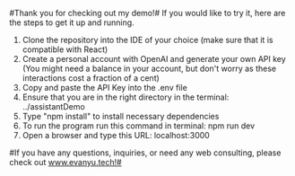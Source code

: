 #Thank you for checking out my demo!#
If you would like to try it, here are the steps to get it up and running.

1. Clone the repository into the IDE of your choice (make sure that it is compatible with React)
2. Create a personal account with OpenAI and generate your own API key (You might need a balance in your account, but don't worry as these interactions cost a fraction of a cent)
3. Copy and paste the API Key into the .env file
4. Ensure that you are in the right directory in the terminal: ../assistantDemo
5. Type "npm install" to install necessary dependencies
6. To run the program run this command in terminal: npm run dev
7. Open a browser and type this URL: localhost:3000

#If you have any questions, inquiries, or need any web consulting, please check out www.evanyu.tech!#

